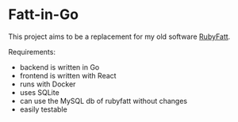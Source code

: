 # Fatt-in-Go

This project aims to be a replacement for my old
software [RubyFatt](https://github.com/tommyblue/rubyfatt).

Requirements:

* backend is written in Go
* frontend is written with React
* runs with Docker
* uses SQLite
* can use the MySQL db of rubyfatt without changes
* easily testable
